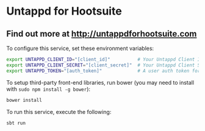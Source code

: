 Untappd for Hootsuite
===

Find out more at http://untappdforhootsuite.com
---

To configure this service, set these environment variables:
```sh
export UNTAPPD_CLIENT_ID="[client_id]"          # Your Untappd Client ID
export UNTAPPD_CLIENT_SECRET="[client_secret]"  # Your Untappd Client Secret
export UNTAPPD_TOKEN="[auth_token]"             # A user auth token for authenticated calls
```

To setup third-party front-end libraries, run bower (you may need to install with `sudo npm install -g bower`):
```sh
bower install
```

To run this service, execute the following:

```sh
sbt run
```
